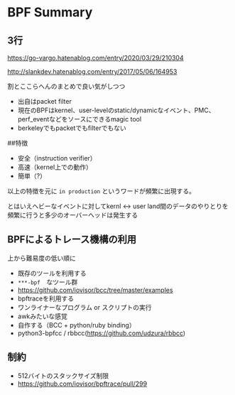 # BPF Summary

## 3行

https://go-vargo.hatenablog.com/entry/2020/03/29/210304

http://slankdev.hatenablog.com/entry/2017/05/06/164953



割とここらへんのまとめで良い気がしつつ

 - 出自はpacket filter
 - 現在のBPFはkernel、user-levelのstatic/dynamicなイベント、PMC、perf_eventなどをソースにできるmagic tool
 - berkeleyでもpacketでもfilterでもない

##特徴

 - 安全（instruction verifier）
 - 高速（kernel上での動作）
 - 簡単（?）

以上の特徴を元に `in production` というワードが頻繁に出現する。

とはいえヘビーなイベントに対してkernl <-> user land間のデータのやりとりを頻繁に行うと多少のオーバーヘッドは発生する

## BPFによるトレース機構の利用

上から難易度の低い順に

 - 既存のツールを利用する
  - `***-bpf`　なツール群
  - https://github.com/iovisor/bcc/tree/master/examples
 - bpftraceを利用する
  - ワンライナーなプログラム or スクリプトの実行
  - awkみたいな感覚
 - 自作する（BCC + python/ruby binding）
  - python3-bpfcc / rbbcc(https://github.com/udzura/rbbcc)

## 制約

 - 512バイトのスタックサイズ制限
 - https://github.com/iovisor/bpftrace/pull/299
